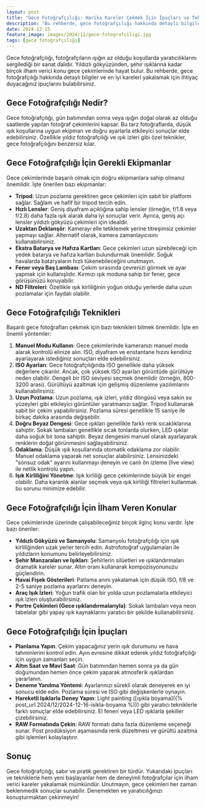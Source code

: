 ```yaml
---
layout: post
title: "Gece Fotoğrafçılığı: Harika Kareler Çekmek İçin İpuçları ve Teknikler"
description: "Bu rehberde, gece fotoğrafçılığı hakkında detaylı bilgiler ve en iyi kareleri yakalamak için ihtiyaç duyacağınız ipuçlarını bulabilirsiniz."
date: 2024-12-15
feature_image: images/2024/12/gece-fotografciligi.jpg
tags: [gece fotoğrafçılığı]
---
```


Gece fotoğrafçılığı, fotoğrafçıların ışığın az olduğu koşullarda yaratıcılıklarını sergilediği bir sanat dalıdır. Yıldızlı gökyüzünden, şehir ışıklarına kadar birçok ilham verici konu gece çekimlerinde hayat bulur. Bu rehberde, gece fotoğrafçılığı hakkında detaylı bilgiler ve en iyi kareleri yakalamak için ihtiyaç duyacağınız ipuçlarını bulabilirsiniz.

<!--more-->

## Gece Fotoğrafçılığı Nedir?

Gece fotoğrafçılığı, gün batımından sonra veya ışığın doğal olarak az olduğu saatlerde yapılan fotoğraf çekimlerini kapsar. Bu tarz fotoğraflarda, düşük ışık koşullarına uygun ekipman ve doğru ayarlarla etkileyici sonuçlar elde edebilirsiniz. Özellikle yıldız fotoğrafçılığı ve ışık izleri gibi özel teknikler, gece fotoğrafçılığını benzersiz kılar.

## Gece Fotoğrafçılığı İçin Gerekli Ekipmanlar

Gece çekimlerinde başarılı olmak için doğru ekipmanlara sahip olmanız önemlidir. İşte önerilen bazı ekipmanlar:

- **Tripod**: Uzun pozlama gerektiren gece çekimleri için sabit bir platform sağlar. Sağlam ve hafif bir tripod tercih edin.
- **Hızlı Lensler**: Geniş diyafram açıklığına sahip lensler (örneğin, f/1.8 veya f/2.8) daha fazla ışık alarak daha iyi sonuçlar verir. Ayrıca, geniş açı lensler yıldızlı gökyüzü çekimleri için idealdir.
- **Uzaktan Deklanşör**: Kamerayı elle tetiklemek yerine titreşimsiz çekimler yapmayı sağlar. Alternatif olarak, kamera zamanlayıcısını kullanabilirsiniz.
- **Ekstra Batarya ve Hafıza Kartları**: Gece çekimleri uzun sürebileceği için yedek batarya ve hafıza kartları bulundurmak önemlidir. Soğuk havalarda bataryaların hızlı tükenebileceğini unutmayın.
- **Fener veya Baş Lambası**: Çekim sırasında çevrenizi görmek ve ayar yapmak için kullanışlıdır. Kırmızı ışık moduna sahip bir fener, gece görüşünüzü koruyabilir.
- **ND Filtreleri**: Özellikle ışık kirliliğinin yoğun olduğu yerlerde daha uzun pozlamalar için faydalı olabilir.

## Gece Fotoğrafçılığı Teknikleri

Başarılı gece fotoğrafları çekmek için bazı teknikleri bilmek önemlidir. İşte en önemli yöntemler:

1. **Manuel Modu Kullanın**: Gece çekimlerinde kameranızı manuel moda alarak kontrolü elinize alın. ISO, diyafram ve enstantane hızını kendiniz ayarlayarak istediğiniz sonuçları elde edebilirsiniz.
2. **ISO Ayarları**: Gece fotoğrafçılığında ISO genellikle daha yüksek değerlere çıkarılır. Ancak, çok yüksek ISO ayarları görüntüde gürültüye neden olabilir. Dengeli bir ISO seviyesi seçmek önemlidir (örneğin, 800-3200 arası). Gürültüyü azaltmak için gelişmiş düzenleme yazılımlarını kullanabilirsiniz.
3. **Uzun Pozlama**: Uzun pozlama, ışık izleri, yıldız döngüsü veya sakin su yüzeyleri gibi etkileyici görüntüler yaratmanızı sağlar. Tripod kullanarak sabit bir çekim yapabilirsiniz. Pozlama süresi genellikle 15 saniye ile birkaç dakika arasında değişebilir.
4. **Doğru Beyaz Dengesi**: Gece ışıkları genellikle farklı renk sıcaklıklarına sahiptir. Sokak lambaları genellikle sıcak tonlarda olurken, LED ışıklar daha soğuk bir tona sahiptir. Beyaz dengesini manuel olarak ayarlayarak renklerin doğal görünmesini sağlayabilirsiniz.
5. **Odaklama**: Düşük ışık koşullarında otomatik odaklama zor olabilir. Manuel odaklama yaparak net sonuçlar alabilirsiniz. Lensinizdeki "sonsuz odak" ayarını kullanmayı deneyin ve canlı ön izleme (live view) ile netlik kontrolü yapın.
6. **Işık Kirliliğini Yönetme**: Işık kirliliği gece çekimlerinde büyük bir engel olabilir. Daha karanlık alanlar seçmek veya ışık kirliliği filtreleri kullanmak bu sorunu minimize edebilir.

##  Gece Fotoğrafçılığı İçin İlham Veren Konular

Gece çekimlerinde üzerinde çalışabileceğiniz birçok ilginç konu vardır. İşte bazı öneriler:

- **Yıldızlı Gökyüzü ve Samanyolu**: Samanyolu fotoğrafçılığı için ışık kirliliğinden uzak yerler tercih edin. Astrofotoğraf uygulamaları ile yıldızların konumunu belirleyebilirsiniz.
- **Şehir Manzaraları ve Işıkları**: Şehirlerin silüetleri ve ışıklandırmaları dramatik kareler sunar. Altın oranı kullanarak kompozisyonunuzu güçlendirin.
- **Havai Fişek Gösterileri**: Patlama anını yakalamak için düşük ISO, f/8 ve 2-5 saniye pozlama ayarlarını deneyin.
- **Araç Işık İzleri**: Yoğun trafik olan bir yolda uzun pozlamalarla etkileyici ışık izleri oluşturabilirsiniz.
- **Portre Çekimleri (Gece ışıklandırmalarıyla)**: Sokak lambaları veya neon tabelalar gibi yapay ışık kaynaklarını yaratıcı bir şekilde kullanabilirsiniz.

## Gece Fotoğrafçılığı İçin İpuçları

- **Planlama Yapın**: Çekim yapacağınız yerin ışık durumunu ve hava tahminlerini kontrol edin. Ayın evresine dikkat ederek yıldız fotoğrafçılığı için uygun zamanları seçin.
- **Altın Saat ve Mavi Saat**: Gün batımından hemen sonra ya da gün doğumundan hemen önce çekim yaparak atmosferik ışıklardan yararlanın.
- **Deneme Yanılma Yöntemi**: Ayarlarınızı sürekli olarak deneyerek en iyi sonucu elde edin. Pozlama süresi ve ISO gibi değişkenlerle oynayın.
- **Hareketli Işıklarla Deney Yapın**: Light painting ([ışıkla boyama]({% post_url 2024/12/2024-12-16-isikla-boyama %})) gibi yaratıcı tekniklerle farklı sonuçlar elde edebilirsiniz. El feneri veya LED ışıklarla şekiller çizebilirsiniz.
- **RAW Formatında Çekin**: RAW formatı daha fazla düzenleme seçeneği sunar. Post prodüksiyon aşamasında renk düzeltmesi ve gürültü azaltma gibi işlemleri kolaylaştırır.

## Sonuç

Gece fotoğrafçılığı, sabır ve pratik gerektiren bir türdür. Yukarıdaki ipuçları ve tekniklerle hem yeni başlayanlar hem de deneyimli fotoğrafçılar için ilham verici kareler yakalamak mümkündür. Unutmayın, gece çekimleri her zaman beklenmedik sonuçlar sunabilir. Denemekten ve yaratıcılığınızı konuşturmaktan çekinmeyin!